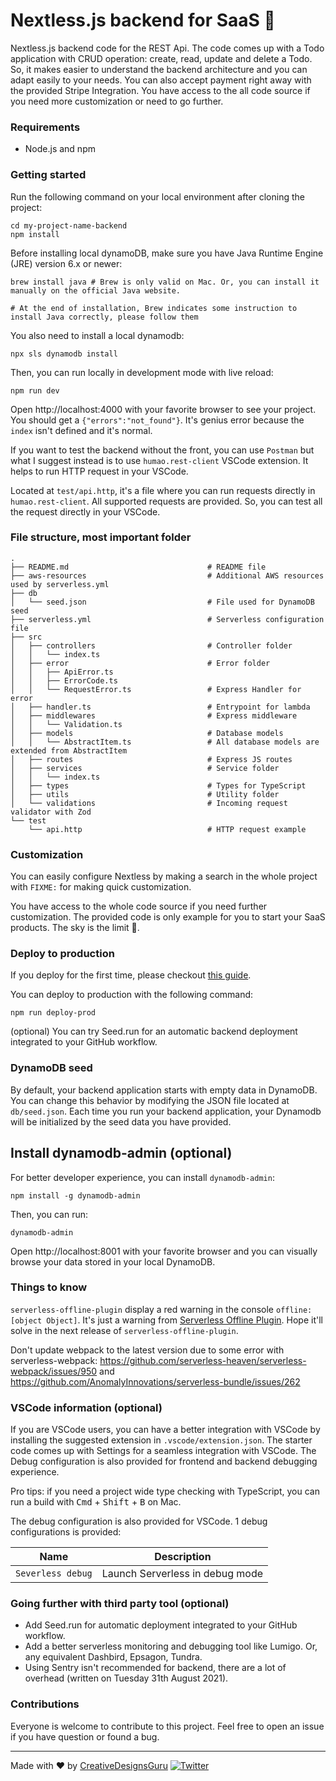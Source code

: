 # Nextless.js backend for SaaS 🚀

Nextless.js backend code for the REST Api. The code comes up with a Todo application with CRUD operation: create, read, update and delete a Todo. So, it makes easier to understand the backend architecture and you can adapt easily to your needs. You can also accept payment right away with the provided Stripe Integration. You have access to the all code source if you need more customization or need to go further.

### Requirements

- Node.js and npm

### Getting started

Run the following command on your local environment after cloning the project:

```
cd my-project-name-backend
npm install
```

Before installing local dynamoDB, make sure you have Java Runtime Engine (JRE) version 6.x or newer:

```
brew install java # Brew is only valid on Mac. Or, you can install it manually on the official Java website.

# At the end of installation, Brew indicates some instruction to install Java correctly, please follow them
```

You also need to install a local dynamodb:

```
npx sls dynamodb install
```

Then, you can run locally in development mode with live reload:

```
npm run dev
```

Open http://localhost:4000 with your favorite browser to see your project. You should get a `{"errors":"not_found"}`. It's genius error because the `index` isn't defined and it's normal.

If you want to test the backend without the front, you can use `Postman` but what I suggest instead is to use `humao.rest-client` VSCode extension. It helps to run HTTP request in your VSCode.

Located at `test/api.http`, it's a file where you can run requests directly in `humao.rest-client`. All supported requests are provided. So, you can test all the request directly in your VSCode.

### File structure, most important folder

```
.
├── README.md                               # README file
├── aws-resources                           # Additional AWS resources used by serverless.yml
├── db
│   └── seed.json                           # File used for DynamoDB seed
├── serverless.yml                          # Serverless configuration file
├── src
│   ├── controllers                         # Controller folder
│   │   └── index.ts
│   ├── error                               # Error folder
│   │   ├── ApiError.ts
│   │   ├── ErrorCode.ts
│   │   └── RequestError.ts                 # Express Handler for error
│   ├── handler.ts                          # Entrypoint for lambda
│   ├── middlewares                         # Express middleware
│   │   └── Validation.ts
│   ├── models                              # Database models
│   │   └── AbstractItem.ts                 # All database models are extended from AbstractItem
│   ├── routes                              # Express JS routes
│   ├── services                            # Service folder
│   │   └── index.ts
│   ├── types                               # Types for TypeScript
│   ├── utils                               # Utility folder
│   └── validations                         # Incoming request validator with Zod
└── test
    └── api.http                            # HTTP request example
```

### Customization

You can easily configure Nextless by making a search in the whole project with `FIXME:` for making quick customization.

You have access to the whole code source if you need further customization. The provided code is only example for you to start your SaaS products. The sky is the limit 🚀.

### Deploy to production

If you deploy for the first time, please checkout [this guide](https://github.com/Nextlessjs/Quick-Start/blob/main/PRODUCTION_DEPLOYMENT.md).

You can deploy to production with the following command:

```
npm run deploy-prod
```

(optional) You can try Seed.run for an automatic backend deployment integrated to your GitHub workflow.

### DynamoDB seed

By default, your backend application starts with empty data in DynamoDB. You can change this behavior by modifying the JSON file located at `db/seed.json`. Each time you run your backend application, your Dynamodb will be initialized by the seed data you have provided.

## Install dynamodb-admin (optional)

For better developer experience, you can install `dynamodb-admin`:

```
npm install -g dynamodb-admin
```

Then, you can run:

```
dynamodb-admin
```

Open http://localhost:8001 with your favorite browser and you can visually browse your data stored in your local DynamoDB.

### Things to know

`serverless-offline-plugin` display a red warning in the console `offline: [object Object]`. It's just a warning from [Serverless Offline Plugin](https://github.com/dherault/serverless-offline/blob/b39e8cf23592ad8bca568566e10c3db3469a951b/src/utils/getHttpApiCorsConfig.js). Hope it'll solve in the next release of `serverless-offline-plugin`.

Don't update webpack to the latest version due to some error with serverless-webpack: https://github.com/serverless-heaven/serverless-webpack/issues/950 and https://github.com/AnomalyInnovations/serverless-bundle/issues/262

### VSCode information (optional)

If you are VSCode users, you can have a better integration with VSCode by installing the suggested extension in `.vscode/extension.json`. The starter code comes up with Settings for a seamless integration with VSCode. The Debug configuration is also provided for frontend and backend debugging experience.

Pro tips: if you need a project wide type checking with TypeScript, you can run a build with <kbd>Cmd</kbd> + <kbd>Shift</kbd> + <kbd>B</kbd> on Mac.

The debug configuration is also provided for VSCode. 1 debug configurations is provided:

| Name | Description |
| --- | ----------- |
| `Severless debug` | Launch Serverless in debug mode |

### Going further with third party tool (optional)

- Add Seed.run for automatic deployment integrated to your GitHub workflow.
- Add a better serverless monitoring and debugging tool like Lumigo. Or, any equivalent Dashbird, Epsagon, Tundra.
- Using Sentry isn't recommended for backend, there are a lot of overhead (written on Tuesday 31th August 2021).

### Contributions

Everyone is welcome to contribute to this project. Feel free to open an issue if you have question or found a bug.

---

Made with ♥ by [CreativeDesignsGuru](https://creativedesignsguru.com) [![Twitter](https://img.shields.io/twitter/url/https/twitter.com/cloudposse.svg?style=social&label=Follow%20%40Ixartz)](https://twitter.com/ixartz)

